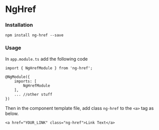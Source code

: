 
# NgHref
  
### Installation
```
npm install ng-href --save
```

### Usage

In `app.module.ts` add the following code
```
import { NgHrefModule } from 'ng-href';

@NgModule({
    imports: [
        NgHrefModule
    ],
    ... //other stuff
})
```


Then in the component template file, add class `ng-href` to the `<a>` tag as below.
```
<a href="YOUR_LINK" class="ng-href">Link Text</a>
```

